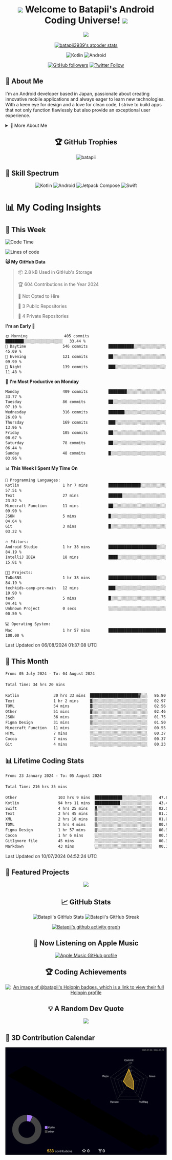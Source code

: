 <h1 align="center">
  <img src="https://media.giphy.com/media/hvRJCLFzcasrR4ia7z/giphy.gif" width="28">
  Welcome to Batapii's Android Coding Universe!
  <img src="https://media.giphy.com/media/hvRJCLFzcasrR4ia7z/giphy.gif" width="28">
</h1>

<p align="center">
  <img src="https://readme-typing-svg.herokuapp.com/?lines=Android+Developer+in+Japan;Always%20learning%20new%20things&font=Fira%20Code&center=true&width=440&height=45&color=f75c7e&vCenter=true&size=22">
</p>

<div align="center">

[![batapii3939's atcoder stats](https://atcoder-readme-stats.vercel.app/stats/batapii3939?theme=dark&show_history=5&width=450)](https://github.com/iwbc-mzk/atcoder-readme-stats)

![Kotlin](https://img.shields.io/badge/Kotlin-★☆☆☆☆☆☆☆☆☆-brightgreen)
![Android](https://img.shields.io/badge/Android-★☆☆☆☆☆☆☆☆☆-brightgreen)

  
[![GitHub followers](https://img.shields.io/github/followers/batapii?style=social)](https://github.com/batapii)
[![Twitter Follow](https://img.shields.io/twitter/follow/batapii?style=social)](https://twitter.com/batapii3939)

</div>

## 🚀 About Me
I'm an Android developer based in Japan, passionate about creating innovative mobile applications and always eager to learn new technologies. With a keen eye for design and a love for clean code, I strive to build apps that not only function flawlessly but also provide an exceptional user experience.

<details>
<summary>🌟 More About Me</summary>

- 🔭 I'm currently working on revolutionizing mobile productivity apps
- 🌱 I'm currently learning Kotlin Multiplatform and Jetpack Compose
- 👯 I'm looking to collaborate on open-source Android projects
- 💬 Ask me about Android development, Kotlin, and mobile UX design
- ⚡ Fun fact: I can solve a Rubik's cube in under 2 minutes!

</details>

<h2 align="center">🏆 GitHub Trophies</h2>
<p align="center">
  <img src="https://github-profile-trophy.vercel.app/?username=batapii&theme=nord&column=7&no-frame=true&no-bg=true&rank=SECRET,SSS,SS,S,AAA,AA,A,B,C,?" alt="batapii" />
</p>

## 🌈 Skill Spectrum

<div align="center">

![Kotlin](https://img.shields.io/badge/Kotlin-0095D5?style=for-the-badge&logo=kotlin&logoColor=white)
![Android](https://img.shields.io/badge/Android-3DDC84?style=for-the-badge&logo=android&logoColor=white)
![Jetpack Compose](https://img.shields.io/badge/Jetpack%20Compose-4285F4?style=for-the-badge&logo=jetpackcompose&logoColor=white)
![Swift](https://img.shields.io/badge/Swift-FA7343?style=for-the-badge&logo=swift&logoColor=white)

</div>


# 📊 My Coding Insights

## 📅 This Week
<!--START_SECTION:waka-week-->
![Code Time](http://img.shields.io/badge/Code%20Time-216%20hrs%2035%20mins-blue)

![Lines of code](https://img.shields.io/badge/From%20Hello%20World%20I%27ve%20Written-82.2%20thousand%20lines%20of%20code-blue)

**🐱 My GitHub Data** 

> 📦 2.8 kB Used in GitHub's Storage 
 > 
> 🏆 604 Contributions in the Year 2024
 > 
> 🚫 Not Opted to Hire
 > 
> 📜 3 Public Repositories 
 > 
> 🔑 4 Private Repositories 
 > 
**I'm an Early 🐤** 

```text
🌞 Morning                405 commits         ████████░░░░░░░░░░░░░░░░░   33.44 % 
🌆 Daytime                546 commits         ███████████░░░░░░░░░░░░░░   45.09 % 
🌃 Evening                121 commits         ██░░░░░░░░░░░░░░░░░░░░░░░   09.99 % 
🌙 Night                  139 commits         ███░░░░░░░░░░░░░░░░░░░░░░   11.48 % 
```
📅 **I'm Most Productive on Monday** 

```text
Monday                   409 commits         ████████░░░░░░░░░░░░░░░░░   33.77 % 
Tuesday                  86 commits          ██░░░░░░░░░░░░░░░░░░░░░░░   07.10 % 
Wednesday                316 commits         ███████░░░░░░░░░░░░░░░░░░   26.09 % 
Thursday                 169 commits         ███░░░░░░░░░░░░░░░░░░░░░░   13.96 % 
Friday                   105 commits         ██░░░░░░░░░░░░░░░░░░░░░░░   08.67 % 
Saturday                 78 commits          ██░░░░░░░░░░░░░░░░░░░░░░░   06.44 % 
Sunday                   48 commits          █░░░░░░░░░░░░░░░░░░░░░░░░   03.96 % 
```


📊 **This Week I Spent My Time On** 

```text
💬 Programming Languages: 
Kotlin                   1 hr 7 mins         ██████████████░░░░░░░░░░░   57.51 % 
Text                     27 mins             ██████░░░░░░░░░░░░░░░░░░░   23.52 % 
Minecraft Function       11 mins             ██░░░░░░░░░░░░░░░░░░░░░░░   09.90 % 
JSON                     5 mins              █░░░░░░░░░░░░░░░░░░░░░░░░   04.64 % 
Git                      3 mins              █░░░░░░░░░░░░░░░░░░░░░░░░   03.22 % 

🔥 Editors: 
Android Studio           1 hr 38 mins        █████████████████████░░░░   84.19 % 
IntelliJ IDEA            18 mins             ████░░░░░░░░░░░░░░░░░░░░░   15.81 % 

🐱‍💻 Projects: 
ToDoSNS                  1 hr 38 mins        █████████████████████░░░░   84.19 % 
techkids-camp-pre-main   12 mins             ███░░░░░░░░░░░░░░░░░░░░░░   10.90 % 
tech                     5 mins              █░░░░░░░░░░░░░░░░░░░░░░░░   04.41 % 
Unknown Project          0 secs              ░░░░░░░░░░░░░░░░░░░░░░░░░   00.50 % 

💻 Operating System: 
Mac                      1 hr 57 mins        █████████████████████████   100.00 % 
```


 Last Updated on 06/08/2024 01:37:08 UTC
<!--END_SECTION:waka-week-->

## 📅 This Month
<!--START_SECTION:wakamonth-->

```txt
From: 05 July 2024 - To: 04 August 2024

Total Time: 34 hrs 20 mins

Kotlin               30 hrs 33 mins  █████████████████████▓░░░   86.80 %
Text                 1 hr 2 mins     ▓░░░░░░░░░░░░░░░░░░░░░░░░   02.97 %
TOML                 54 mins         ▓░░░░░░░░░░░░░░░░░░░░░░░░   02.56 %
Other                51 mins         ▓░░░░░░░░░░░░░░░░░░░░░░░░   02.46 %
JSON                 36 mins         ▒░░░░░░░░░░░░░░░░░░░░░░░░   01.75 %
Figma Design         31 mins         ▒░░░░░░░░░░░░░░░░░░░░░░░░   01.50 %
Minecraft Function   11 mins         ░░░░░░░░░░░░░░░░░░░░░░░░░   00.55 %
HTML                 7 mins          ░░░░░░░░░░░░░░░░░░░░░░░░░   00.37 %
Cocoa                7 mins          ░░░░░░░░░░░░░░░░░░░░░░░░░   00.37 %
Git                  4 mins          ░░░░░░░░░░░░░░░░░░░░░░░░░   00.23 %
```

<!--END_SECTION:wakamonth-->

## 📊 Lifetime Coding Stats

<!--START_SECTION:wakaalltime-->

```txt
From: 23 January 2024 - To: 05 August 2024

Total Time: 216 hrs 35 mins

Other                  103 hrs 9 mins  ████████████░░░░░░░░░░░░░   47.63 %
Kotlin                 94 hrs 11 mins  ███████████░░░░░░░░░░░░░░   43.49 %
Swift                  4 hrs 25 mins   ▓░░░░░░░░░░░░░░░░░░░░░░░░   02.04 %
Text                   2 hrs 45 mins   ▒░░░░░░░░░░░░░░░░░░░░░░░░   01.27 %
XML                    2 hrs 10 mins   ▒░░░░░░░░░░░░░░░░░░░░░░░░   01.01 %
TOML                   2 hrs 4 mins    ▒░░░░░░░░░░░░░░░░░░░░░░░░   00.96 %
Figma Design           1 hr 57 mins    ▒░░░░░░░░░░░░░░░░░░░░░░░░   00.90 %
Cocoa                  1 hr 6 mins     ░░░░░░░░░░░░░░░░░░░░░░░░░   00.51 %
GitIgnore file         45 mins         ░░░░░░░░░░░░░░░░░░░░░░░░░   00.35 %
Markdown               43 mins         ░░░░░░░░░░░░░░░░░░░░░░░░░   00.33 %
```

<!--END_SECTION:wakaalltime-->

Last Updated on 10/07/2024 04:52:24 UTC

## 🌟 Featured Projects

<div align="center">
  <a href="https://github.com/batapii/ToDoSNS">
    <img src="https://github-readme-stats.vercel.app/api/pin/?username=batapii&repo=ToDoSNS&theme=radical" />
  </a>

## 📈 GitHub Stats

<div align="center">
  <img src="https://github-readme-stats.vercel.app/api?username=batapii&show_icons=true&theme=radical" alt="Batapii's GitHub Stats" />
  <img src="https://github-readme-streak-stats.herokuapp.com/?user=batapii&theme=radical" alt="Batapii's GitHub Streak" />
  
[![Batapii's github activity graph](https://github-readme-activity-graph.vercel.app/graph?username=batapii&theme=react-dark)](https://github.com/ashutosh00710/github-readme-activity-graph)
</div>

## 🎵 Now Listening on Apple Music

<div align="center">
  
[![Apple Music GitHub profile](https://music-profile.rayriffy.com/theme/dark.svg?uid=001005.6598667d2ffd4a10a4f429edd0ba24c4.1156)](https://github.com/rayriffy/apple-music-github-profile)

</div>


## 🏆 Coding Achievements

<div align="center">

[![An image of @batapii's Holopin badges, which is a link to view their full Holopin profile](https://holopin.me/batapii)](https://holopin.io/@batapii)

</div>

## 💡 A Random Dev Quote

<div align="center">

![](https://quotes-github-readme.vercel.app/api?type=horizontal&theme=radical)

</div>

</div>

## 🚀 3D Contribution Calendar

<div align="center">
  
![](./profile-3d-contrib/profile-night-rainbow.svg)

</div>
